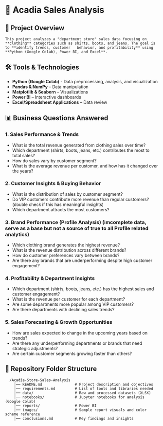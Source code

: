 # 🏬 Acadia Sales Analysis

## 📌 Project Overview
    This project analyzes a "department store" sales data focusing on **clothing** categories such as shirts, boots, and jeans. The goal is to **identify trends, customer   behavior, and profitability** using **Python (Google Colab), Power BI, and Excel**.

## 🛠 Tools & Technologies
   - **Python (Google Colab)** -  Data preprocessing, analysis, and visualization
   - **Pandas & NumPy** – Data manipulation
   - **Matplotlib & Seaborn** – Visualizations
   - **Power BI** – Interactive dashboards
   - **Excel/Spreadsheet Applications** – Data review

## 📊 Business Questions Answered
### **1. Sales Performance & Trends**  
- What is the total revenue generated from clothing sales over time?  
- Which department (shirts, boots, jeans, etc.) contributes the most to total sales?  
- How do sales vary by customer segment?  
- What is the average revenue per customer, and how has it changed over the years?

### **2. Customer Insights & Buying Behavior**  
- What is the distribution of sales by customer segment? 
- Do VIP customers contribute more revenue than regular customers?(double check if this has meaningful insights)
- Which department attracts the most customers?

### **3. Brand Performance (Profile Analysis)**  (imcomplete data, serve as a base but not a source of true to all Profile related analytics)
- Which clothing brand generates the highest revenue? 
- What is the revenue distribution across different brands?   
- How do customer preferences vary between brands?  
- Are there any brands that are underperforming despite high customer engagement?  

### **4. Profitability & Department Insights**  
- Which department (shirts, boots, jeans, etc.) has the highest sales and customer engagement?  
- What is the revenue per customer for each department?  
- Are some departments more popular among VIP customers?  
- Are there departments with declining sales trends?  

### **5. Sales Forecasting & Growth Opportunities**  
- How are sales expected to change in the upcoming years based on trends?  
- Are there any underperforming departments or brands that need strategic adjustments?  
- Are certain customer segments growing faster than others?  

## 📂 Repository Folder Structure
```
  /Acadia-Store-Sales-Analysis
    │── README.md               # Project description and objectives
    │── requirements.md         # List of tools and libraries needed
    │── data/                   # Raw and processed datasets (XLSX)
    │── notebooks/              # Jupyter notebooks for analysis (Google Colab)
    │── reports/                # Power BI
    │── images/                 # Sample report visuals and color scheme reference
    │── conclusions.md          # Key findings and insights
```

